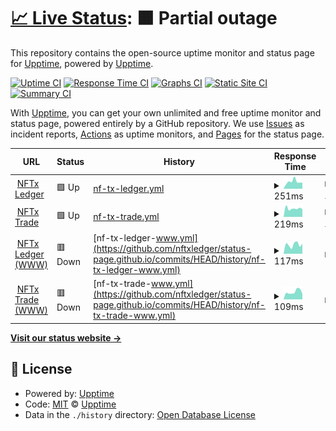 # [📈 Live Status](https://status.nftxledger.com): <!--live status--> **🟧 Partial outage**

This repository contains the open-source uptime monitor and status page for [Upptime](https://upptime.js.org), powered by [Upptime](https://github.com/upptime/upptime).

[![Uptime CI](https://github.com/nftxledger/status-page.github.io/workflows/Uptime%20CI/badge.svg)](https://github.com/nftxledger/status-page.github.io/actions?query=workflow%3A%22Uptime+CI%22)
[![Response Time CI](https://github.com/nftxledger/status-page.github.io/workflows/Response%20Time%20CI/badge.svg)](https://github.com/nftxledger/status-page.github.io/actions?query=workflow%3A%22Response+Time+CI%22)
[![Graphs CI](https://github.com/nftxledger/status-page.github.io/workflows/Graphs%20CI/badge.svg)](https://github.com/nftxledger/status-page.github.io/actions?query=workflow%3A%22Graphs+CI%22)
[![Static Site CI](https://github.com/nftxledger/status-page.github.io/workflows/Static%20Site%20CI/badge.svg)](https://github.com/nftxledger/status-page.github.io/actions?query=workflow%3A%22Static+Site+CI%22)
[![Summary CI](https://github.com/nftxledger/status-page.github.io/workflows/Summary%20CI/badge.svg)](https://github.com/nftxledger/status-page.github.io/actions?query=workflow%3A%22Summary+CI%22)

With [Upptime](https://upptime.js.org), you can get your own unlimited and free uptime monitor and status page, powered entirely by a GitHub repository. We use [Issues](https://github.com/upptime/upptime/issues) as incident reports, [Actions](https://github.com/nftxledger/status-page.github.io/actions) as uptime monitors, and [Pages](https://status.nftxledger.com) for the status page.

<!--start: status pages-->
<!-- This summary is generated by Upptime (https://github.com/upptime/upptime) -->
<!-- Do not edit this manually, your changes will be overwritten -->
<!-- prettier-ignore -->
| URL | Status | History | Response Time | Uptime |
| --- | ------ | ------- | ------------- | ------ |
| <img alt="" src="https://icons.duckduckgo.com/ip3/nftxledger.com.ico" height="13"> [NFTx Ledger](https://nftxledger.com) | 🟩 Up | [nf-tx-ledger.yml](https://github.com/nftxledger/status-page.github.io/commits/HEAD/history/nf-tx-ledger.yml) | <details><summary><img alt="Response time graph" src="./graphs/nf-tx-ledger/response-time-week.png" height="20"> 251ms</summary><br><a href="https://status.nftxledger.com/history/nf-tx-ledger"><img alt="Response time 208" src="https://img.shields.io/endpoint?url=https%3A%2F%2Fraw.githubusercontent.com%2Fnftxledger%2Fstatus-page.github.io%2FHEAD%2Fapi%2Fnf-tx-ledger%2Fresponse-time.json"></a><br><a href="https://status.nftxledger.com/history/nf-tx-ledger"><img alt="24-hour response time 180" src="https://img.shields.io/endpoint?url=https%3A%2F%2Fraw.githubusercontent.com%2Fnftxledger%2Fstatus-page.github.io%2FHEAD%2Fapi%2Fnf-tx-ledger%2Fresponse-time-day.json"></a><br><a href="https://status.nftxledger.com/history/nf-tx-ledger"><img alt="7-day response time 251" src="https://img.shields.io/endpoint?url=https%3A%2F%2Fraw.githubusercontent.com%2Fnftxledger%2Fstatus-page.github.io%2FHEAD%2Fapi%2Fnf-tx-ledger%2Fresponse-time-week.json"></a><br><a href="https://status.nftxledger.com/history/nf-tx-ledger"><img alt="30-day response time 216" src="https://img.shields.io/endpoint?url=https%3A%2F%2Fraw.githubusercontent.com%2Fnftxledger%2Fstatus-page.github.io%2FHEAD%2Fapi%2Fnf-tx-ledger%2Fresponse-time-month.json"></a><br><a href="https://status.nftxledger.com/history/nf-tx-ledger"><img alt="1-year response time 208" src="https://img.shields.io/endpoint?url=https%3A%2F%2Fraw.githubusercontent.com%2Fnftxledger%2Fstatus-page.github.io%2FHEAD%2Fapi%2Fnf-tx-ledger%2Fresponse-time-year.json"></a></details> | <details><summary><a href="https://status.nftxledger.com/history/nf-tx-ledger">100.00%</a></summary><a href="https://status.nftxledger.com/history/nf-tx-ledger"><img alt="All-time uptime 99.98%" src="https://img.shields.io/endpoint?url=https%3A%2F%2Fraw.githubusercontent.com%2Fnftxledger%2Fstatus-page.github.io%2FHEAD%2Fapi%2Fnf-tx-ledger%2Fuptime.json"></a><br><a href="https://status.nftxledger.com/history/nf-tx-ledger"><img alt="24-hour uptime 100.00%" src="https://img.shields.io/endpoint?url=https%3A%2F%2Fraw.githubusercontent.com%2Fnftxledger%2Fstatus-page.github.io%2FHEAD%2Fapi%2Fnf-tx-ledger%2Fuptime-day.json"></a><br><a href="https://status.nftxledger.com/history/nf-tx-ledger"><img alt="7-day uptime 100.00%" src="https://img.shields.io/endpoint?url=https%3A%2F%2Fraw.githubusercontent.com%2Fnftxledger%2Fstatus-page.github.io%2FHEAD%2Fapi%2Fnf-tx-ledger%2Fuptime-week.json"></a><br><a href="https://status.nftxledger.com/history/nf-tx-ledger"><img alt="30-day uptime 100.00%" src="https://img.shields.io/endpoint?url=https%3A%2F%2Fraw.githubusercontent.com%2Fnftxledger%2Fstatus-page.github.io%2FHEAD%2Fapi%2Fnf-tx-ledger%2Fuptime-month.json"></a><br><a href="https://status.nftxledger.com/history/nf-tx-ledger"><img alt="1-year uptime 99.98%" src="https://img.shields.io/endpoint?url=https%3A%2F%2Fraw.githubusercontent.com%2Fnftxledger%2Fstatus-page.github.io%2FHEAD%2Fapi%2Fnf-tx-ledger%2Fuptime-year.json"></a></details>
| <img alt="" src="https://icons.duckduckgo.com/ip3/nftxtrade.com.ico" height="13"> [NFTx Trade](https://nftxtrade.com) | 🟩 Up | [nf-tx-trade.yml](https://github.com/nftxledger/status-page.github.io/commits/HEAD/history/nf-tx-trade.yml) | <details><summary><img alt="Response time graph" src="./graphs/nf-tx-trade/response-time-week.png" height="20"> 219ms</summary><br><a href="https://status.nftxledger.com/history/nf-tx-trade"><img alt="Response time 200" src="https://img.shields.io/endpoint?url=https%3A%2F%2Fraw.githubusercontent.com%2Fnftxledger%2Fstatus-page.github.io%2FHEAD%2Fapi%2Fnf-tx-trade%2Fresponse-time.json"></a><br><a href="https://status.nftxledger.com/history/nf-tx-trade"><img alt="24-hour response time 242" src="https://img.shields.io/endpoint?url=https%3A%2F%2Fraw.githubusercontent.com%2Fnftxledger%2Fstatus-page.github.io%2FHEAD%2Fapi%2Fnf-tx-trade%2Fresponse-time-day.json"></a><br><a href="https://status.nftxledger.com/history/nf-tx-trade"><img alt="7-day response time 219" src="https://img.shields.io/endpoint?url=https%3A%2F%2Fraw.githubusercontent.com%2Fnftxledger%2Fstatus-page.github.io%2FHEAD%2Fapi%2Fnf-tx-trade%2Fresponse-time-week.json"></a><br><a href="https://status.nftxledger.com/history/nf-tx-trade"><img alt="30-day response time 222" src="https://img.shields.io/endpoint?url=https%3A%2F%2Fraw.githubusercontent.com%2Fnftxledger%2Fstatus-page.github.io%2FHEAD%2Fapi%2Fnf-tx-trade%2Fresponse-time-month.json"></a><br><a href="https://status.nftxledger.com/history/nf-tx-trade"><img alt="1-year response time 200" src="https://img.shields.io/endpoint?url=https%3A%2F%2Fraw.githubusercontent.com%2Fnftxledger%2Fstatus-page.github.io%2FHEAD%2Fapi%2Fnf-tx-trade%2Fresponse-time-year.json"></a></details> | <details><summary><a href="https://status.nftxledger.com/history/nf-tx-trade">100.00%</a></summary><a href="https://status.nftxledger.com/history/nf-tx-trade"><img alt="All-time uptime 99.99%" src="https://img.shields.io/endpoint?url=https%3A%2F%2Fraw.githubusercontent.com%2Fnftxledger%2Fstatus-page.github.io%2FHEAD%2Fapi%2Fnf-tx-trade%2Fuptime.json"></a><br><a href="https://status.nftxledger.com/history/nf-tx-trade"><img alt="24-hour uptime 100.00%" src="https://img.shields.io/endpoint?url=https%3A%2F%2Fraw.githubusercontent.com%2Fnftxledger%2Fstatus-page.github.io%2FHEAD%2Fapi%2Fnf-tx-trade%2Fuptime-day.json"></a><br><a href="https://status.nftxledger.com/history/nf-tx-trade"><img alt="7-day uptime 100.00%" src="https://img.shields.io/endpoint?url=https%3A%2F%2Fraw.githubusercontent.com%2Fnftxledger%2Fstatus-page.github.io%2FHEAD%2Fapi%2Fnf-tx-trade%2Fuptime-week.json"></a><br><a href="https://status.nftxledger.com/history/nf-tx-trade"><img alt="30-day uptime 100.00%" src="https://img.shields.io/endpoint?url=https%3A%2F%2Fraw.githubusercontent.com%2Fnftxledger%2Fstatus-page.github.io%2FHEAD%2Fapi%2Fnf-tx-trade%2Fuptime-month.json"></a><br><a href="https://status.nftxledger.com/history/nf-tx-trade"><img alt="1-year uptime 99.99%" src="https://img.shields.io/endpoint?url=https%3A%2F%2Fraw.githubusercontent.com%2Fnftxledger%2Fstatus-page.github.io%2FHEAD%2Fapi%2Fnf-tx-trade%2Fuptime-year.json"></a></details>
| <img alt="" src="https://icons.duckduckgo.com/ip3/www.nftxledger.com.ico" height="13"> [NFTx Ledger (WWW)](https://www.nftxledger.com) | 🟥 Down | [nf-tx-ledger-www.yml](https://github.com/nftxledger/status-page.github.io/commits/HEAD/history/nf-tx-ledger-www.yml) | <details><summary><img alt="Response time graph" src="./graphs/nf-tx-ledger-www/response-time-week.png" height="20"> 117ms</summary><br><a href="https://status.nftxledger.com/history/nf-tx-ledger-www"><img alt="Response time 117" src="https://img.shields.io/endpoint?url=https%3A%2F%2Fraw.githubusercontent.com%2Fnftxledger%2Fstatus-page.github.io%2FHEAD%2Fapi%2Fnf-tx-ledger-www%2Fresponse-time.json"></a><br><a href="https://status.nftxledger.com/history/nf-tx-ledger-www"><img alt="24-hour response time 147" src="https://img.shields.io/endpoint?url=https%3A%2F%2Fraw.githubusercontent.com%2Fnftxledger%2Fstatus-page.github.io%2FHEAD%2Fapi%2Fnf-tx-ledger-www%2Fresponse-time-day.json"></a><br><a href="https://status.nftxledger.com/history/nf-tx-ledger-www"><img alt="7-day response time 117" src="https://img.shields.io/endpoint?url=https%3A%2F%2Fraw.githubusercontent.com%2Fnftxledger%2Fstatus-page.github.io%2FHEAD%2Fapi%2Fnf-tx-ledger-www%2Fresponse-time-week.json"></a><br><a href="https://status.nftxledger.com/history/nf-tx-ledger-www"><img alt="30-day response time 106" src="https://img.shields.io/endpoint?url=https%3A%2F%2Fraw.githubusercontent.com%2Fnftxledger%2Fstatus-page.github.io%2FHEAD%2Fapi%2Fnf-tx-ledger-www%2Fresponse-time-month.json"></a><br><a href="https://status.nftxledger.com/history/nf-tx-ledger-www"><img alt="1-year response time 117" src="https://img.shields.io/endpoint?url=https%3A%2F%2Fraw.githubusercontent.com%2Fnftxledger%2Fstatus-page.github.io%2FHEAD%2Fapi%2Fnf-tx-ledger-www%2Fresponse-time-year.json"></a></details> | <details><summary><a href="https://status.nftxledger.com/history/nf-tx-ledger-www">0.00%</a></summary><a href="https://status.nftxledger.com/history/nf-tx-ledger-www"><img alt="All-time uptime 0.00%" src="https://img.shields.io/endpoint?url=https%3A%2F%2Fraw.githubusercontent.com%2Fnftxledger%2Fstatus-page.github.io%2FHEAD%2Fapi%2Fnf-tx-ledger-www%2Fuptime.json"></a><br><a href="https://status.nftxledger.com/history/nf-tx-ledger-www"><img alt="24-hour uptime 0.00%" src="https://img.shields.io/endpoint?url=https%3A%2F%2Fraw.githubusercontent.com%2Fnftxledger%2Fstatus-page.github.io%2FHEAD%2Fapi%2Fnf-tx-ledger-www%2Fuptime-day.json"></a><br><a href="https://status.nftxledger.com/history/nf-tx-ledger-www"><img alt="7-day uptime 0.00%" src="https://img.shields.io/endpoint?url=https%3A%2F%2Fraw.githubusercontent.com%2Fnftxledger%2Fstatus-page.github.io%2FHEAD%2Fapi%2Fnf-tx-ledger-www%2Fuptime-week.json"></a><br><a href="https://status.nftxledger.com/history/nf-tx-ledger-www"><img alt="30-day uptime 4.67%" src="https://img.shields.io/endpoint?url=https%3A%2F%2Fraw.githubusercontent.com%2Fnftxledger%2Fstatus-page.github.io%2FHEAD%2Fapi%2Fnf-tx-ledger-www%2Fuptime-month.json"></a><br><a href="https://status.nftxledger.com/history/nf-tx-ledger-www"><img alt="1-year uptime 0.00%" src="https://img.shields.io/endpoint?url=https%3A%2F%2Fraw.githubusercontent.com%2Fnftxledger%2Fstatus-page.github.io%2FHEAD%2Fapi%2Fnf-tx-ledger-www%2Fuptime-year.json"></a></details>
| <img alt="" src="https://icons.duckduckgo.com/ip3/www.nftxtrade.com.ico" height="13"> [NFTx Trade (WWW)](https://www.nftxtrade.com) | 🟥 Down | [nf-tx-trade-www.yml](https://github.com/nftxledger/status-page.github.io/commits/HEAD/history/nf-tx-trade-www.yml) | <details><summary><img alt="Response time graph" src="./graphs/nf-tx-trade-www/response-time-week.png" height="20"> 109ms</summary><br><a href="https://status.nftxledger.com/history/nf-tx-trade-www"><img alt="Response time 113" src="https://img.shields.io/endpoint?url=https%3A%2F%2Fraw.githubusercontent.com%2Fnftxledger%2Fstatus-page.github.io%2FHEAD%2Fapi%2Fnf-tx-trade-www%2Fresponse-time.json"></a><br><a href="https://status.nftxledger.com/history/nf-tx-trade-www"><img alt="24-hour response time 128" src="https://img.shields.io/endpoint?url=https%3A%2F%2Fraw.githubusercontent.com%2Fnftxledger%2Fstatus-page.github.io%2FHEAD%2Fapi%2Fnf-tx-trade-www%2Fresponse-time-day.json"></a><br><a href="https://status.nftxledger.com/history/nf-tx-trade-www"><img alt="7-day response time 109" src="https://img.shields.io/endpoint?url=https%3A%2F%2Fraw.githubusercontent.com%2Fnftxledger%2Fstatus-page.github.io%2FHEAD%2Fapi%2Fnf-tx-trade-www%2Fresponse-time-week.json"></a><br><a href="https://status.nftxledger.com/history/nf-tx-trade-www"><img alt="30-day response time 105" src="https://img.shields.io/endpoint?url=https%3A%2F%2Fraw.githubusercontent.com%2Fnftxledger%2Fstatus-page.github.io%2FHEAD%2Fapi%2Fnf-tx-trade-www%2Fresponse-time-month.json"></a><br><a href="https://status.nftxledger.com/history/nf-tx-trade-www"><img alt="1-year response time 113" src="https://img.shields.io/endpoint?url=https%3A%2F%2Fraw.githubusercontent.com%2Fnftxledger%2Fstatus-page.github.io%2FHEAD%2Fapi%2Fnf-tx-trade-www%2Fresponse-time-year.json"></a></details> | <details><summary><a href="https://status.nftxledger.com/history/nf-tx-trade-www">0.00%</a></summary><a href="https://status.nftxledger.com/history/nf-tx-trade-www"><img alt="All-time uptime 0.00%" src="https://img.shields.io/endpoint?url=https%3A%2F%2Fraw.githubusercontent.com%2Fnftxledger%2Fstatus-page.github.io%2FHEAD%2Fapi%2Fnf-tx-trade-www%2Fuptime.json"></a><br><a href="https://status.nftxledger.com/history/nf-tx-trade-www"><img alt="24-hour uptime 0.00%" src="https://img.shields.io/endpoint?url=https%3A%2F%2Fraw.githubusercontent.com%2Fnftxledger%2Fstatus-page.github.io%2FHEAD%2Fapi%2Fnf-tx-trade-www%2Fuptime-day.json"></a><br><a href="https://status.nftxledger.com/history/nf-tx-trade-www"><img alt="7-day uptime 0.00%" src="https://img.shields.io/endpoint?url=https%3A%2F%2Fraw.githubusercontent.com%2Fnftxledger%2Fstatus-page.github.io%2FHEAD%2Fapi%2Fnf-tx-trade-www%2Fuptime-week.json"></a><br><a href="https://status.nftxledger.com/history/nf-tx-trade-www"><img alt="30-day uptime 4.67%" src="https://img.shields.io/endpoint?url=https%3A%2F%2Fraw.githubusercontent.com%2Fnftxledger%2Fstatus-page.github.io%2FHEAD%2Fapi%2Fnf-tx-trade-www%2Fuptime-month.json"></a><br><a href="https://status.nftxledger.com/history/nf-tx-trade-www"><img alt="1-year uptime 0.00%" src="https://img.shields.io/endpoint?url=https%3A%2F%2Fraw.githubusercontent.com%2Fnftxledger%2Fstatus-page.github.io%2FHEAD%2Fapi%2Fnf-tx-trade-www%2Fuptime-year.json"></a></details>

<!--end: status pages-->

[**Visit our status website →**](https://status.nftxledger.com)

## 📄 License

- Powered by: [Upptime](https://github.com/upptime/upptime)
- Code: [MIT](./LICENSE) © [Upptime](https://upptime.js.org)
- Data in the `./history` directory: [Open Database License](https://opendatacommons.org/licenses/odbl/1-0/)
